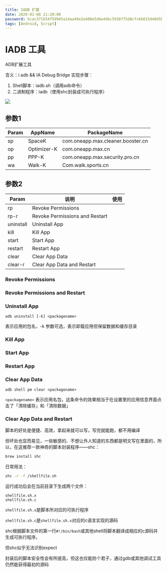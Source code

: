 ```yaml
---
title: IADB 扩展
date: 2020-01-06 21:20:00
password: bcac371b54f59945a14aa49e2e408e5d6e4dbc59387f5d8cfc6b015d40d5bb02
tags: [Android, Script]
---
```


# IADB 工具
ADB扩展工具

含义：i adb && IA Debug Bridge
实现步骤：
1. Shell脚本：iadb.sh（调用adb命令）
2. 二进制程序：iadb（使用shc封装成可执行程序）
<!--more-->

![](https://blog-1251678165.cos.ap-chengdu.myqcloud.com/Ns2t4O.png)

## 参数1

| Param     | AppName     | PackageName                       |
|-----------|-------------|-----------------------------------|
| sp        | SpaceK      | com.oneapp.max.cleaner.booster.cn |
| op        | Optimizer-K | com.oneapp.max.cn                 |
| pp        | PPP-K       | com.oneapp.max.security.pro.cn    |
| wa        | Walk-K      | Com.walk.sports.cn                |

## 参数2

| Param     | 说明                             | 使用 |
|-----------|--------------------------------|----|
| rp        | Revoke Permissions             |    |
| rp-r      | Revoke Permissions and Restart |    |
| uninstall | Uninstall App                  |    |
| kill      | Kill App                       |    |
| start     | Start App                      |    |
| restart   | Restart App                    |    |
| clear     | Clear App Data                 |    |
| clear-r   | Clear App Data and Restart     |    |

### Revoke Permissions
### Revoke Permissions and Restart
### Uninstall App
```
adb uninstall [-k] <packagename>
```

<packagename> 表示应用的包名，-k 参数可选，表示卸载应用但保留数据和缓存目录

### Kill App
### Start App
### Restart App

### Clear App Data
```
adb shell pm clear <packagename>
```

`<packagename>` 表示应用名包，这条命令的效果相当于在设置里的应用信息界面点击了「清除缓存」和「清除数据」

### Clear App Data and Restart

脚本的好处是便捷、高效，拿起来就可以写，写完就能跑，都不用编译

但坏处也显而易见，一些敏感的、不想让外人知道的东西都是明文写在里面的，所以，在这推荐一款神奇的脚本封装程序——shc：

```bash
brew install shc
```

日常用法：

```bash
shc -r -f /shellfile.sh
```

运行成功后会在当前目录下生成两个文件：

```
shellfile.sh.x
shellfile.sh.c
```

`shellfile.sh.x`是脚本所对应的可执行程序

`shellfile.sh.c`是`shellfile.sh.x`对应的c语言实现的源码

shc根据脚本文件的第一行`#!/bin/bash`或其他shell将脚本翻译成相应的c源码并生成可执行程序。

但shc似乎无法识别expect

封装后的脚本安全性会有所提高，但这也仅能防个君子，通过gdb或其他调试工具仍然能获得最初的源码



